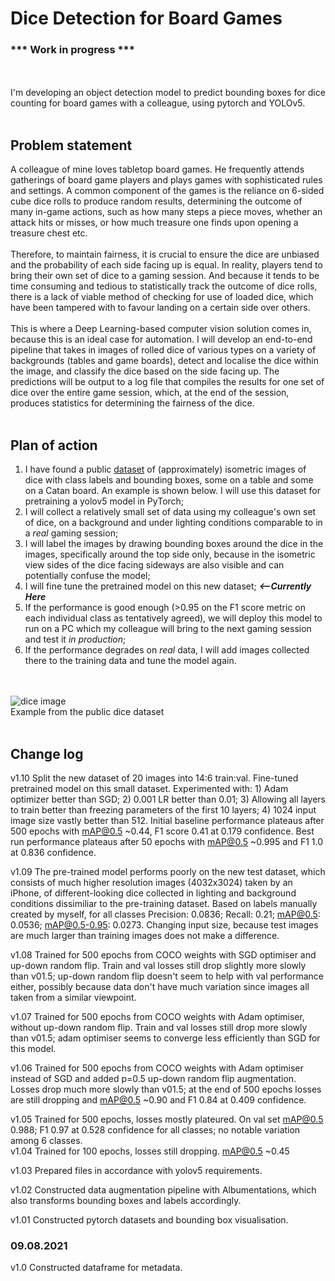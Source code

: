 # Dice Detection for Board Games

### *** Work in progress ***
<br/><br/>
I'm developing an object detection model to predict bounding boxes for dice counting for board games with a colleague, using pytorch and YOLOv5. 
<br/><br/>
## Problem statement
A colleague of mine loves tabletop board games. He frequently attends gatherings of board game players and plays games with sophisticated rules and settings. A common component of the games is the reliance on 6-sided cube dice rolls to produce random results, determining the outcome of many in-game actions, such as how many steps a piece moves, whether an attack hits or misses, or how much treasure one finds upon opening a treasure chest etc. <br/><br/>
Therefore, to maintain fairness, it is crucial to ensure the dice are unbiased and the probability of each side facing up is equal. In reality, players tend to bring their own set of dice to a gaming session. And because it tends to be time consuming and tedious to statistically track the outcome of dice rolls, there is a lack of viable method of checking for use of loaded dice, which have been tampered with to favour landing on a certain side over others. <br/><br/>
This is where a Deep Learning-based computer vision solution comes in, because this is an ideal case for automation. I will develop an end-to-end pipeline that takes in images of rolled dice of various types on a variety of backgrounds (tables and game boards), detect and localise the dice within the image, and classify the dice based on the side facing up. The predictions will be output to a log file that compiles the results for one set of dice over the entire game session, which, at the end of the session, produces statistics for determining the fairness of the dice. <br/><br/>
## Plan of action
1) I have found a public [dataset](https://public.roboflow.com/object-detection/dice/) of (approximately) isometric images of dice with class labels and bounding boxes, some on a table and some on a Catan board. An example is shown below. I will use this dataset for pretraining a yolov5 model in PyTorch;
2) I will collect a relatively small set of data using my colleague's own set of dice, on a background and under lighting conditions comparable to in a *real* gaming session;
3) I will label the images by drawing bounding boxes around the dice in the images, specifically around the top side only, because in the isometric view sides of the dice facing sideways are also visible and can potentially confuse the model;
4) I will fine tune the pretrained model on this new dataset;     ***<--Currently Here*** 
5) If the performance is good enough (>0.95 on the F1 score metric on each individual class as tentatively agreed), we will deploy this model to run on a PC which my colleague will bring to the next gaming session and test it *in production*;
6) If the performance degrades on *real* data, I will add images collected there to the training data and tune the model again.

<br/><br/>
![dice image](https://i.imgur.com/ItN4AEk.png)<br/>
Example from the public dice dataset<br/>
<br/>
## Change log
v1.10 Split the new dataset of 20 images into 14:6 train:val. Fine-tuned pretrained model on this small dataset. Experimented with: 1) Adam optimizer better than SGD; 2) 0.001 LR better than 0.01; 3) Allowing all layers to train better than freezing parameters of the first 10 layers; 4) 1024 input image size vastly better than 512. Initial baseline performance plateaus after 500 epochs with mAP@0.5 ~0.44, F1 score 0.41 at 0.179 confidence. Best run performance plateaus after 50 epochs with mAP@0.5 ~0.995 and F1 1.0 at 0.836 confidence.

v1.09 The pre-trained model performs poorly on the new test dataset, which consists of much higher resolution images (4032x3024) taken by an iPhone, of different-looking dice collected in lighting and background conditions dissimiliar to the pre-training dataset. Based on labels manually created by myself, for all classes Precision: 0.0836; Recall: 0.21; mAP@0.5: 0.0536; mAP@0.5-0.95: 0.0273. Changing input size, because test images are much larger than training images does not make a difference. 

v1.08 Trained for 500 epochs from COCO weights with SGD optimiser and up-down random flip. Train and val losses still drop slightly more slowly than v01.5; up-down random flip doesn't seem to help with val performance either, possibly because data don't have much variation since images all taken from a similar viewpoint.

v1.07 Trained for 500 epochs from COCO weights with Adam optimiser, without up-down random flip. Train and val losses still drop more slowly than v01.5; adam optimiser seems to converge less efficiently than SGD for this model.

v1.06 Trained for 500 epochs from COCO weights with Adam optimiser instead of SGD and added p=0.5 up-down random flip augmentation. Losses drop much more slowly than v01.5; at the end of 500 epochs losses are still dropping and mAP@0.5 ~0.90 and F1 0.84 at 0.409 confidence.

v1.05 Trained for 500 epochs, losses mostly plateured. On val set mAP@0.5 0.988; F1 0.97 at 0.528 confidence for all classes; no notable variation among 6 classes.<br/>
v1.04 Trained for 100 epochs, losses still dropping. mAP@0.5 ~0.45

v1.03 Prepared files in accordance with yolov5 requirements.

v1.02 Constructed data augmentation pipeline with Albumentations, which also transforms bounding boxes and labels accordingly.

v1.01 Constructed pytorch datasets and bounding box visualisation.

### 09.08.2021
v1.0 Constructed dataframe for metadata.
